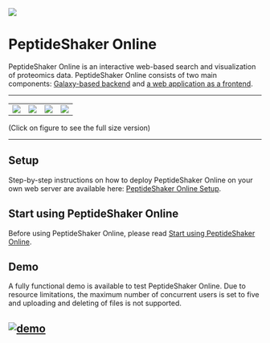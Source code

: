[![](https://github.com/barsnes-group/peptide-shaker-online/wiki/images/screen1.png)](http://158.39.77.27:8081/webpeptideshaker-1.0-SNAPSHOT/) 

# PeptideShaker Online

PeptideShaker Online is an interactive web-based search and visualization of proteomics data. PeptideShaker Online consists of two main components: [Galaxy-based backend](https://github.com/barsnes-group/peptide-shaker-online/wiki/PeptideShaker-Online-Backend) and [a web application as a frontend](https://github.com/barsnes-group/peptide-shaker-online/wiki/PeptideShaker-Online-Frontend).

----

|  |  |  |  |
|:--:|:--:|:--:|:--:|
|[![](https://github.com/barsnes-group/peptide-shaker-online/wiki/images//screen2_small.png)](https://github.com/barsnes-group/peptide-shaker-online/wiki/images//screen2.png) | [![](https://github.com/barsnes-group/peptide-shaker-online/wiki/images/screen3_small.png)](https://github.com/barsnes-group/peptide-shaker-online/wiki/images/screen3.png) | [![](https://github.com/barsnes-group/peptide-shaker-online/wiki/images/screen4_small.png)](https://github.com/barsnes-group/peptide-shaker-online/wiki/images/screen4.png) |[![](https://github.com/barsnes-group/peptide-shaker-online/wiki/images/screen5_small.png)](https://github.com/barsnes-group/peptide-shaker-online/wiki/images/screen5.png) |

(Click on figure to see the full size version)

----

## Setup
Step-by-step instructions on how to deploy PeptideShaker Online on your own web server are available here: [PeptideShaker Online Setup](https://github.com/barsnes-group/peptide-shaker-online/wiki/PeptideShaker-Online-Setup).

## Start using PeptideShaker Online
Before using PeptideShaker Online, please read [Start using PeptideShaker Online](https://github.com/barsnes-group/peptide-shaker-online/wiki/Start-using-PeptideShaker-Online). 

## Demo
A fully functional demo is available to test PeptideShaker Online. Due to resource limitations, the maximum number of concurrent users is set to five and uploading and deleting of files is not supported.

[![demo](https://github.com/barsnes-group/peptide-shaker-online/wiki/images/demo.png)](http://158.39.77.27:8081/webpeptideshaker-1.0-SNAPSHOT/) 
-----
